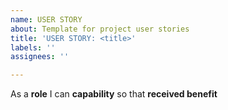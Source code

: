 ```yaml
---
name: USER STORY
about: Template for project user stories
title: 'USER STORY: <title>'
labels: ''
assignees: ''

---
```


As a **role** I can **capability** so that **received benefit**
